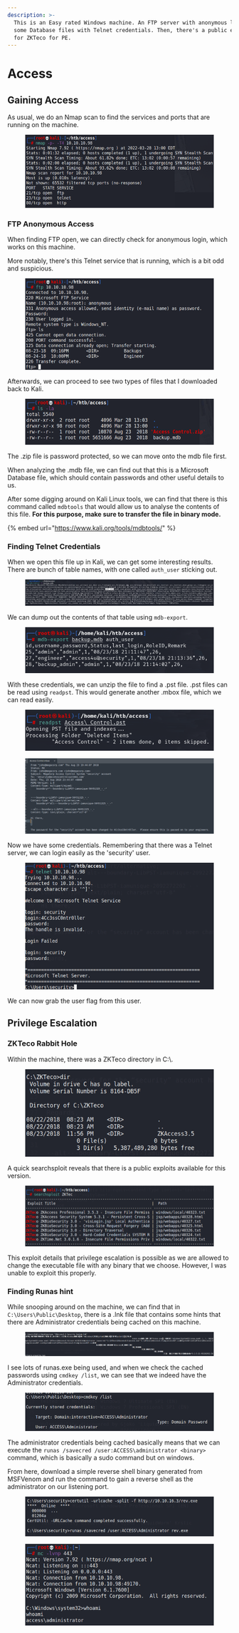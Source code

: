 ```yaml
---
description: >-
  This is an Easy rated Windows machine. An FTP server with anonymous login has
  some Database files with Telnet credentials. Then, there's a public exploit
  for ZKTeco for PE.
---
```


# Access

## Gaining Access

As usual, we do an Nmap scan to find the services and ports that are running on the machine.

<figure><img src="../../../.gitbook/assets/image (2584).png" alt=""><figcaption></figcaption></figure>

### FTP Anonymous Access

When finding FTP open, we can directly check for anonymous login, which works on this machine.

More notably, there's this Telnet service that is running, which is a bit odd and suspicious.

<figure><img src="../../../.gitbook/assets/image (3804).png" alt=""><figcaption></figcaption></figure>

Afterwards, we can proceed to see two types of files that I downloaded back to Kali.

<figure><img src="../../../.gitbook/assets/image (408).png" alt=""><figcaption></figcaption></figure>

The .zip file is password protected, so we can move onto the mdb file first.

When analyzing the .mdb file, we can find out that this is a Microsoft Database file, which should contain passwords and other useful details to us.

After some digging around on Kali Linux tools, we can find that there is this command called `mdbtools` that would allow us to analyse the contents of this file. **For this purpose, make sure to transfer the file in binary mode.**

{% embed url="https://www.kali.org/tools/mdbtools/" %}

### Finding Telnet Credentials

When we open this file up in Kali, we can get some interesting results. There are bunch of table names, with one called `auth_user` sticking out.&#x20;

<figure><img src="../../../.gitbook/assets/image (1073).png" alt=""><figcaption></figcaption></figure>

We can dump out the contents of that table using `mdb-export`.&#x20;

<figure><img src="../../../.gitbook/assets/image (808).png" alt=""><figcaption></figcaption></figure>

With these credentials, we can unzip the file to find a .pst file. .pst files can be read using `readpst`. This would generate another .mbox file, which we can read easily.

<figure><img src="../../../.gitbook/assets/image (2588).png" alt=""><figcaption></figcaption></figure>

<figure><img src="../../../.gitbook/assets/image (3815).png" alt=""><figcaption></figcaption></figure>

Now we have some credentials. Remembering that there was a Telnet server, we can login easily as the 'security' user.

<figure><img src="../../../.gitbook/assets/image (1855).png" alt=""><figcaption></figcaption></figure>

We can now grab the user flag from this user.

## Privilege Escalation

### ZKTeco Rabbit Hole

Within the machine, there was a ZKTeco directory in C:\\.

<figure><img src="../../../.gitbook/assets/image (3759).png" alt=""><figcaption></figcaption></figure>

A quick searchsploit reveals that there is a public exploits available for this version.

<figure><img src="../../../.gitbook/assets/image (3284).png" alt=""><figcaption></figcaption></figure>

This exploit details that privilege escalation is possible as we are allowed to change the executable file with any binary that we choose. However, I was unable to exploit this properly.&#x20;

### Finding Runas hint

While snooping around on the machine, we can find that in `C:\Users\Public\Desktop`, there is a .lnk file that contains some hints that there are Administrator credentials being cached on this machine.

<figure><img src="../../../.gitbook/assets/image (1884).png" alt=""><figcaption></figcaption></figure>

I see lots of runas.exe being used, and when we check the cached passwords using `cmdkey /list`, we can see that we indeed have the Administrator credentials.

<figure><img src="../../../.gitbook/assets/image (2188).png" alt=""><figcaption></figcaption></figure>

The administrator credentials being cached basically means that we can execute the `runas /savecred /user:ACCESS\administrator <binary>` command, which is basically a sudo command but on windows.

From here, download a simple reverse shell binary generated from MSFVenom and run the command to gain a reverse shell as the administrator on our listening port.

<figure><img src="../../../.gitbook/assets/image (1627).png" alt=""><figcaption></figcaption></figure>

<figure><img src="../../../.gitbook/assets/image (3049).png" alt=""><figcaption></figcaption></figure>
